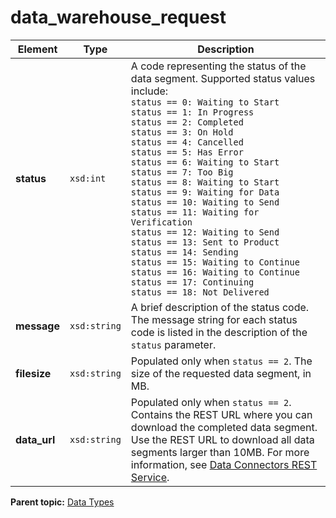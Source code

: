 # data\_warehouse\_request

|Element|Type|Description|
|-------|----|-----------|
|**status** |`xsd:int` | A code representing the status of the data segment. Supported status values include:<br/> `status == 0: Waiting to Start` <br/> `status == 1: In Progress` <br/> `status == 2: Completed` <br/> `status == 3: On Hold` <br/> `status == 4: Cancelled` <br/> `status == 5: Has Error` <br/> `status == 6: Waiting to Start` <br/> `status == 7: Too Big` <br/> `status == 8: Waiting to Start` <br/> `status == 9: Waiting for Data` <br/> `status == 10: Waiting to Send` <br/> `status == 11: Waiting for Verification` <br/> `status == 12: Waiting to Send` <br/> `status == 13: Sent to Product` <br/> `status == 14: Sending` <br/> `status == 15: Waiting to Continue` <br/> `status == 16: Waiting to Continue` <br/> `status == 17: Continuing` <br/> `status == 18: Not Delivered` |
|**message** |`xsd:string` | A brief description of the status code. The message string for each status code is listed in the description of the `status` parameter.|
|**filesize** |`xsd:string` | Populated only when `status == 2`. The size of the requested data segment, in MB.|
|**data\_url** |`xsd:string` | Populated only when `status == 2`. Contains the REST URL where you can download the completed data segment.<br/> Use the REST URL to download all data segments larger than 10MB. For more information, see [Data Connectors REST Service](../Overview/c_overview_rest.md#).|<br/>

**Parent topic:** [Data Types](../data_types/c_genesis_api_datatypes.md)
